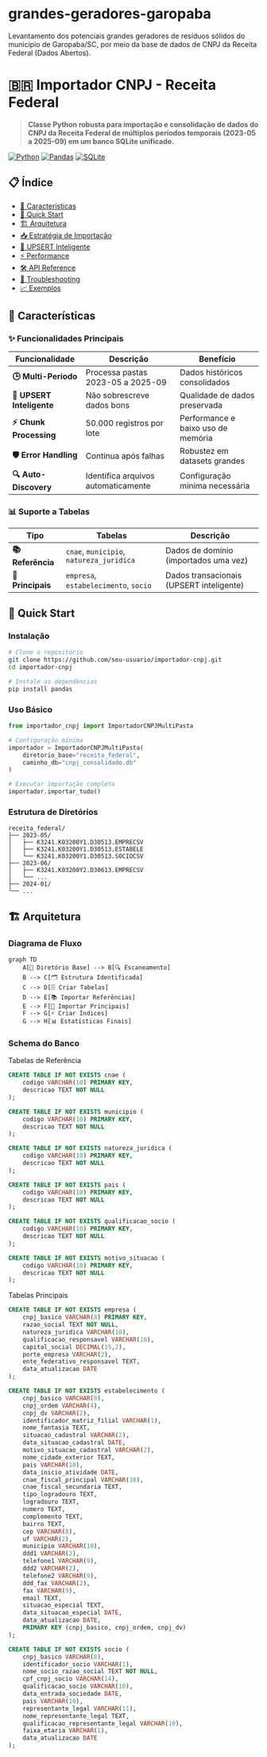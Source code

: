 # grandes-geradores-garopaba
Levantamento dos potenciais grandes geradores de resíduos sólidos do município de Garopaba/SC, por meio da base de dados de CNPJ da Receita Federal (Dados Abertos).

# 🇧🇷 Importador CNPJ - Receita Federal

> **Classe Python robusta para importação e consolidação de dados do CNPJ da Receita Federal de múltiplos períodos temporais (2023-05 a 2025-09) em um banco SQLite unificado.**

[![Python](https://img.shields.io/badge/Python-3.7%2B-blue)](https://python.org)
[![Pandas](https://img.shields.io/badge/Pandas-Required-orange)](https://pandas.pydata.org)
[![SQLite](https://img.shields.io/badge/SQLite-Database-green)](https://sqlite.org)

## 📋 Índice

- [🎯 Características](#-características)
- [🚀 Quick Start](#-quick-start)
- [🏗️ Arquitetura](#️-arquitetura)
- [📥 Estratégia de Importação](#-estratégia-de-importação)
- [🧠 UPSERT Inteligente](#-upsert-inteligente)
- [⚡ Performance](#-performance)
- [🛠️ API Reference](#️-api-reference)
- [🐛 Troubleshooting](#-troubleshooting)
- [📈 Exemplos](#-exemplos)

## 🎯 Características

### ✨ Funcionalidades Principais

| Funcionalidade | Descrição | Benefício |
|---------------|-----------|-----------|
| **🕒 Multi-Período** | Processa pastas 2023-05 a 2025-09 | Dados históricos consolidados |
| **🧠 UPSERT Inteligente** | Não sobrescreve dados bons | Qualidade de dados preservada |
| **⚡ Chunk Processing** | 50.000 registros por lote | Performance e baixo uso de memória |
| **🛡️ Error Handling** | Continua após falhas | Robustez em datasets grandes |
| **🔍 Auto-Discovery** | Identifica arquivos automaticamente | Configuração mínima necessária |

### 📊 Suporte a Tabelas

| Tipo | Tabelas | Descrição |
|------|---------|-----------|
| **📚 Referência** | `cnae`, `municipio`, `natureza_juridica` | Dados de domínio (importados uma vez) |
| **💼 Principais** | `empresa`, `estabelecimento`, `socio` | Dados transacionais (UPSERT inteligente) |

## 🚀 Quick Start

### Instalação

```bash
# Clone o repositório
git clone https://github.com/seu-usuario/importador-cnpj.git
cd importador-cnpj

# Instale as dependências
pip install pandas
```

### Uso Básico
```python
from importador_cnpj import ImportadorCNPJMultiPasta

# Configuração mínima
importador = ImportadorCNPJMultiPasta(
    diretorio_base="receita_federal",
    caminho_db="cnpj_consolidado.db"
)

# Executar importação completa
importador.importar_tudo()
```

### Estrutura de Diretórios
```text
receita_federal/
├── 2023-05/
│   ├── K3241.K03200Y1.D30513.EMPRECSV
│   ├── K3241.K03200Y1.D30513.ESTABELE
│   └── K3241.K03200Y1.D30513.SOCIOCSV
├── 2023-06/
│   ├── K3241.K03200Y2.D30613.EMPRECSV
│   └── ...
├── 2024-01/
└── ...
```

## 🏗️ Arquitetura
### Diagrama de Fluxo
```mermaid
graph TD
    A[📁 Diretório Base] --> B[🔍 Escaneamento]
    B --> C[🗂️ Estrutura Identificada]
    C --> D[🗄️ Criar Tabelas]
    D --> E[📚 Importar Referências]
    E --> F[🚀 Importar Principais]
    F --> G[⚡ Criar Índices]
    G --> H[📊 Estatísticas Finais]
```

### Schema do Banco
Tabelas de Referência
```sql
CREATE TABLE IF NOT EXISTS cnae (
    codigo VARCHAR(10) PRIMARY KEY,
    descricao TEXT NOT NULL
);

CREATE TABLE IF NOT EXISTS municipio (
    codigo VARCHAR(10) PRIMARY KEY,
    descricao TEXT NOT NULL
);

CREATE TABLE IF NOT EXISTS natureza_juridica (
    codigo VARCHAR(10) PRIMARY KEY,
    descricao TEXT NOT NULL
);

CREATE TABLE IF NOT EXISTS pais (
    codigo VARCHAR(10) PRIMARY KEY,
    descricao TEXT NOT NULL
);

CREATE TABLE IF NOT EXISTS qualificacao_socio (
    codigo VARCHAR(10) PRIMARY KEY,
    descricao TEXT NOT NULL
);

CREATE TABLE IF NOT EXISTS motivo_situacao (
    codigo VARCHAR(10) PRIMARY KEY,
    descricao TEXT NOT NULL
);
```

Tabelas Principais
```sql
CREATE TABLE IF NOT EXISTS empresa (
    cnpj_basico VARCHAR(8) PRIMARY KEY,
    razao_social TEXT NOT NULL,
    natureza_juridica VARCHAR(10),
    qualificacao_responsavel VARCHAR(10),
    capital_social DECIMAL(15,2),
    porte_empresa VARCHAR(2),
    ente_federativo_responsavel TEXT,
    data_atualizacao DATE
);

CREATE TABLE IF NOT EXISTS estabelecimento (
    cnpj_basico VARCHAR(8),
    cnpj_ordem VARCHAR(4),
    cnpj_dv VARCHAR(2),
    identificador_matriz_filial VARCHAR(1),
    nome_fantasia TEXT,
    situacao_cadastral VARCHAR(2),
    data_situacao_cadastral DATE,
    motivo_situacao_cadastral VARCHAR(2),
    nome_cidade_exterior TEXT,
    pais VARCHAR(10),
    data_inicio_atividade DATE,
    cnae_fiscal_principal VARCHAR(10),
    cnae_fiscal_secundaria TEXT,
    tipo_logradouro TEXT,
    logradouro TEXT,
    numero TEXT,
    complemento TEXT,
    bairro TEXT,
    cep VARCHAR(8),
    uf VARCHAR(2),
    municipio VARCHAR(10),
    ddd1 VARCHAR(2),
    telefone1 VARCHAR(9),
    ddd2 VARCHAR(2),
    telefone2 VARCHAR(9),
    ddd_fax VARCHAR(2),
    fax VARCHAR(9),
    email TEXT,
    situacao_especial TEXT,
    data_situacao_especial DATE,
    data_atualizacao DATE,
    PRIMARY KEY (cnpj_basico, cnpj_ordem, cnpj_dv)
);

CREATE TABLE IF NOT EXISTS socio (
    cnpj_basico VARCHAR(8),
    identificador_socio VARCHAR(1),
    nome_socio_razao_social TEXT NOT NULL,
    cpf_cnpj_socio VARCHAR(14),
    qualificacao_socio VARCHAR(10),
    data_entrada_sociedade DATE,
    pais VARCHAR(10),
    representante_legal VARCHAR(11),
    nome_representante_legal TEXT,
    qualificacao_representante_legal VARCHAR(10),
    faixa_etaria VARCHAR(1),
    data_atualizacao DATE
);
```
